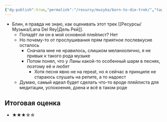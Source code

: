 ```yaml
---
{"dg-publish":true,"permalink":"/resursy/muzyka/born-to-die-trek/","tags":["Музыка"]}
---
```


- Блин, я правда не знаю, как оценивать этот трек [[Ресурсы/Музыка/Lana Del Rey\|Дель Рей]]. 
	- Попадёт ли он в мой основной плейлист? Нет
	- Но почему-то от прослушивания прям приятное послевкусие осталось
		- Сначала мне не нравилось, слишком меланхолично, я не привык к такого рода музыке 
		- Потом понял, что у Ланы какой-то особенный шарм в песнях, поэтому её и любят
			- Хотя песня явно не на repeat, но я сейчас в принципе не стараюсь слушать на репите, а то надоест 
	- Думаю, самый идеал будет сделать что-то вроде плейлиста для медитации, успокоения, дзена и всё в таком роде
## Итоговая оценка
- ★★★☆☆ 